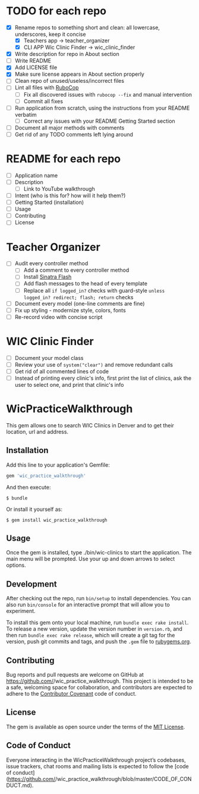 # TODO for each repo
- [x] Rename repos to something short and clean: all lowercase, underscores, keep it concise
  - [x] Teachers app -> teacher_organizer
  - [x] CLI APP Wic Clinic Finder -> wic_clinic_finder
- [x] Write description for repo in About section
- [ ] Write README
- [x] Add LICENSE file
- [x] Make sure license appears in About section properly
- [ ] Clean repo of unused/useless/incorrect files
- [ ] Lint all files with [RuboCop](https://rubocop.org/)
  - [ ] Fix all discovered issues with `rubocop --fix` and manual intervention
  - [ ] Commit all fixes
- [ ] Run application from scratch, using the instructions from your README verbatim
  - [ ] Correct any issues with your README Getting Started section
- [ ] Document all major methods with comments
- [ ] Get rid of any TODO comments left lying around

# README for each repo
- [ ] Application name
- [ ] Description
  - [ ] Link to YouTube walkthrough
- [ ] Intent (who is this for? how will it help them?)
- [ ] Getting Started (installation)
- [ ] Usage
- [ ] Contributing
- [ ] License

# Teacher Organizer
- [ ] Audit every controller method
  - [ ] Add a comment to every controller method
  - [ ] Install [Sinatra Flash](https://github.com/SFEley/sinatra-flash)
  - [ ] Add flash messages to the head of every template
  - [ ] Replace all `if logged_in?` checks with guard-style `unless logged_in? redirect; flash; return` checks
- [ ] Document every model (one-line comments are fine)
- [ ] Fix up styling - modernize style, colors, fonts
- [ ] Re-record video with concise script

# WIC Clinic Finder
- [ ] Document your model class
- [ ] Review your use of `system("clear")` and remove redundant calls
- [ ] Get rid of all commented lines of code
- [ ] Instead of printing every clinic's info, first print the list of clinics, ask the user to select one, and print that clinic's info

# WicPracticeWalkthrough

This gem allows one to search WIC Clinics in Denver and to get their location, url and address.

## Installation

Add this line to your application's Gemfile:

```ruby
gem 'wic_practice_walkthrough'
```

And then execute:

    $ bundle

Or install it yourself as:

    $ gem install wic_practice_walkthrough

## Usage

Once the gem is installed, type ./bin/wic-clinics to start the application. The main menu will be prompted. Use your up and down arrows to select options.

## Development

After checking out the repo, run `bin/setup` to install dependencies. You can also run `bin/console` for an interactive prompt that will allow you to experiment.

To install this gem onto your local machine, run `bundle exec rake install`. To release a new version, update the version number in `version.rb`, and then run `bundle exec rake release`, which will create a git tag for the version, push git commits and tags, and push the `.gem` file to [rubygems.org](https://rubygems.org).

## Contributing

Bug reports and pull requests are welcome on GitHub at https://github.com/<github username>/wic_practice_walkthrough. This project is intended to be a safe, welcoming space for collaboration, and contributors are expected to adhere to the [Contributor Covenant](http://contributor-covenant.org) code of conduct.

## License

The gem is available as open source under the terms of the [MIT License](https://opensource.org/licenses/MIT).

## Code of Conduct

Everyone interacting in the WicPracticeWalkthrough project’s codebases, issue trackers, chat rooms and mailing lists is expected to follow the [code of conduct](https://github.com/<github username>/wic_practice_walkthrough/blob/master/CODE_OF_CONDUCT.md).

